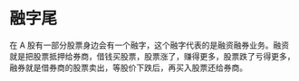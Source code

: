 # 融字尾

在 A 股有一部分股票身边会有一个融字，这个融字代表的是融资融券业务。融资就是把股票抵押给券商，借钱买股票，股票涨了，赚得更多，股票跌了亏得更多，融券就是借券商的股票卖出，等股价下跌后，再买入股票还给券商。
